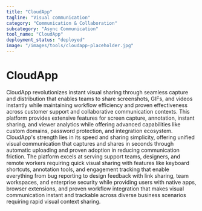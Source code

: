 ```yaml
---
title: "CloudApp"
tagline: "Visual communication"
category: "Communication & Collaboration"
subcategory: "Async Communication"
tool_name: "CloudApp"
deployment_status: "deployed"
image: "/images/tools/cloudapp-placeholder.jpg"
---
```


# CloudApp

CloudApp revolutionizes instant visual sharing through seamless capture and distribution that enables teams to share screenshots, GIFs, and videos instantly while maintaining workflow efficiency and proven effectiveness across customer support and collaborative communication contexts. This platform provides extensive features for screen capture, annotation, instant sharing, and viewer analytics while offering advanced capabilities like custom domains, password protection, and integration ecosystem. CloudApp's strength lies in its speed and sharing simplicity, offering unified visual communication that captures and shares in seconds through automatic uploading and proven adoption in reducing communication friction. The platform excels at serving support teams, designers, and remote workers requiring quick visual sharing with features like keyboard shortcuts, annotation tools, and engagement tracking that enable everything from bug reporting to design feedback with link sharing, team workspaces, and enterprise security while providing users with native apps, browser extensions, and proven workflow integration that makes visual communication instant and trackable across diverse business scenarios requiring rapid visual context sharing.